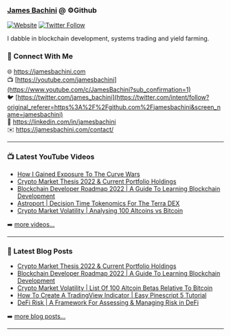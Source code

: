 ### [James Bachini][website] @ ⚙️Github

[![Website](https://img.shields.io/website?label=jamesbachini.com&style=for-the-badge&url=https%3A%2F%2Fjamesbachini.com)](https://jamesbachini.com)
[![Twitter Follow](https://img.shields.io/twitter/follow/james_bachini?color=1DA1F2&logo=twitter&style=for-the-badge)](https://twitter.com/intent/follow?original_referer=https%3A%2F%2Fgithub.com%2Fjamesbachini&screen_name=jamesbachini)

I dabble in blockchain development, systems trading and yield farming.

### 👋 Connect With Me

🌐 https://jamesbachini.com
<br />
📺 [https://youtube.com/jamesbachini](https://www.youtube.com/c/JamesBachini?sub_confirmation=1)
<br />
🐦 [https://twitter.com/james_bachini](https://twitter.com/intent/follow?original_referer=https%3A%2F%2Fgithub.com%2Fjamesbachini&screen_name=jamesbachini)
<br />
👔 https://linkedin.com/in/jamesbachini
<br />
✉️ https://jamesbachini.com/contact/

---

### 📺 Latest YouTube Videos

<!-- YOUTUBE:START -->
- [How I Gained Exposure To The Curve Wars](https://www.youtube.com/watch?v=anIuD4AgErU)
- [Crypto Market Thesis 2022 &amp; Current Portfolio Holdings](https://www.youtube.com/watch?v=ogBcbwuasWw)
- [Blockchain Developer Roadmap 2022 | A Guide To Learning Blockchain Development](https://www.youtube.com/watch?v=h-IcAZX7250)
- [Astroport | Decision Time Tokenomics For The Terra DEX](https://www.youtube.com/watch?v=-zs0-wZ17i0)
- [Crypto Market Volatility | Analysing 100 Altcoins vs Bitcoin](https://www.youtube.com/watch?v=ZE8xiN-zkk0)
<!-- YOUTUBE:END -->

➡️ [more videos...](https://youtube.com/jamesbachini)

---

### 📝 Latest Blog Posts

<!-- BLOG-POST-LIST:START -->
- [Crypto Market Thesis 2022 &amp; Current Portfolio Holdings](https://jamesbachini.com/crypto-market-thesis-2022/)
- [Blockchain Developer Roadmap 2022 | A Guide To Learning Blockchain Development](https://jamesbachini.com/blockchain-developer/)
- [Crypto Market Volatility | List Of 100 Altcoin Betas Relative To Bitcoin](https://jamesbachini.com/crypto-market-volatility/)
- [How To Create A TradingView Indicator | Easy Pinescript 5 Tutorial](https://jamesbachini.com/tradingview-indicator/)
- [DeFi Risk | A Framework For Assessing &amp; Managing Risk in DeFi](https://jamesbachini.com/defi-risk/)
<!-- BLOG-POST-LIST:END -->

➡️ [more blog posts...](https://jamesbachini.com)

---

[website]: https://jamesbachini.com
[twitter]: https://twitter.com/james_bachini
[youtube]: https://youtube.com/jamesbachini
[linkedin]: https://linkedin.com/in/jamesbachini
